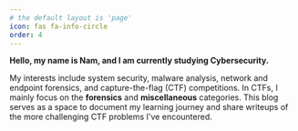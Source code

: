 ```yaml
---
# the default layout is 'page'
icon: fas fa-info-circle
order: 4
---
```


**Hello, my name is Nam, and I am currently studying Cybersecurity.**

My interests include system security, malware analysis, network and endpoint forensics, and capture-the-flag (CTF) competitions. In CTFs, I mainly focus on the **forensics** and **miscellaneous** categories. This blog serves as a space to document my learning journey and share writeups of the more challenging CTF problems I've encountered.
